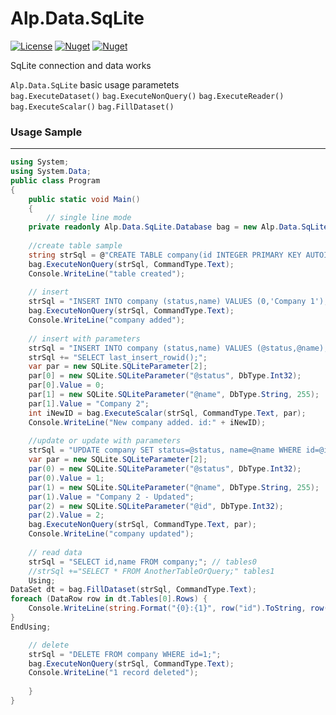 # Alp.Data.SqLite
[![License](http://img.shields.io/badge/license-MIT-green.svg)](https://github.com/alptekinbodur/Alp.Data.SqLite/blob/master/LICENSE.txt) [![Nuget](https://img.shields.io/nuget/v/Alp.Data.SqLite)](https://www.nuget.org/packages/Alp.Data.SqLite/) [![Nuget](https://img.shields.io/nuget/dt/Alp.Data.SqLite)](https://www.nuget.org/packages/Alp.Data.SqLite/)

SqLite connection and data works

``Alp.Data.SqLite`` basic usage parametets  
``bag.ExecuteDataset()``
``bag.ExecuteNonQuery()``
``bag.ExecuteReader()``
``bag.ExecuteScalar()``
``bag.FillDataset()``

### Usage Sample
----------------------------------------
```c#
using System;
using System.Data;
public class Program
{
	public static void Main()
	{
		// single line mode
    private readonly Alp.Data.SqLite.Database bag = new Alp.Data.SqLite.Database("Data Source=test.db");
    
    //create table sample
    string strSql = @"CREATE TABLE company(id INTEGER PRIMARY KEY AUTOINCREMENT, status INT, name NVARCHAR(255))";
    bag.ExecuteNonQuery(strSql, CommandType.Text);
    Console.WriteLine("table created");
    
    // insert
    strSql = "INSERT INTO company (status,name) VALUES (0,'Company 1');";
    bag.ExecuteNonQuery(strSql, CommandType.Text);
    Console.WriteLine("company added");
    
    // insert with parameters
    strSql = "INSERT INTO company (status,name) VALUES (@status,@name);";
    strSql += "SELECT last_insert_rowid();";
    var par = new SQLite.SQLiteParameter[2];
    par[0] = new SQLite.SQLiteParameter("@status", DbType.Int32);
    par[0].Value = 0;
    par[1] = new SQLite.SQLiteParameter("@name", DbType.String, 255);
    par[1].Value = "Company 2";
    int iNewID = bag.ExecuteScalar(strSql, CommandType.Text, par);
    Console.WriteLine("New company added. id:" + iNewID);
    
    //update or update with parameters
    strSql = "UPDATE company SET status=@status, name=@name WHERE id=@id;";
    var par = new SQLite.SQLiteParameter[2];
    par(0) = new SQLite.SQLiteParameter("@status", DbType.Int32);
    par(0).Value = 1;
    par(1) = new SQLite.SQLiteParameter("@name", DbType.String, 255);
    par(1).Value = "Company 2 - Updated";
    par(2) = new SQLite.SQLiteParameter("@id", DbType.Int32);
    par(2).Value = 2;
    bag.ExecuteNonQuery(strSql, CommandType.Text, par);
    Console.WriteLine("company updated");
    
    // read data
    strSql = "SELECT id,name FROM company;"; // tables0
    //strSql +="SELECT * FROM AnotherTableOrQuery;" tables1
    Using;
DataSet dt = bag.FillDataset(strSql, CommandType.Text);
foreach (DataRow row in dt.Tables[0].Rows) {
    Console.WriteLine(string.Format("{0}:{1}", row("id").ToString, row("name").ToString));
}
EndUsing;

    // delete
    strSql = "DELETE FROM company WHERE id=1;";
    bag.ExecuteNonQuery(strSql, CommandType.Text);
    Console.WriteLine("1 record deleted");
    
	}
}
```
